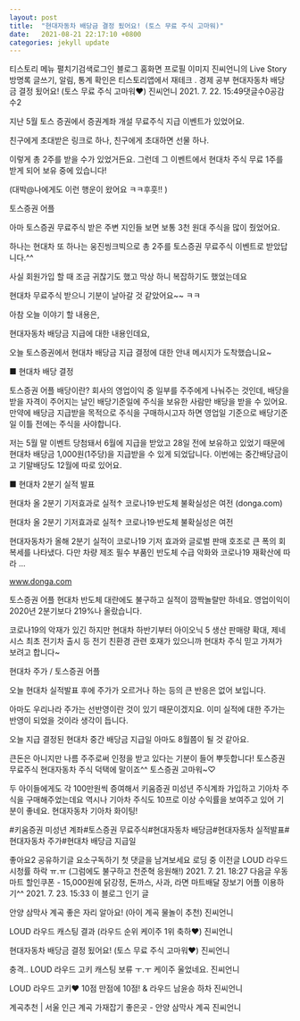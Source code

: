 ```yaml
---
layout: post
title:  "현대자동차 배당금 결정 됬어요! (토스 무료 주식 고마워)"
date:   2021-08-21 22:17:10 +0800
categories: jekyll update
---
```

티스토리 메뉴 펼치기검색로그인
블로그 홈화면
프로필 이미지
진씨언니의 Live Story
방명록
글쓰기, 알림, 통계 확인은 티스토리앱에서
재테크 . 경제 공부
현대자동차 배당금 결정 됬어요! (토스 무료 주식 고마워♥)
진씨언니
2021. 7. 22. 15:49댓글수0공감수2

 

지난 5월 토스 증권에서 증권계좌 개설 무료주식 지급 이벤트가 있었어요. 

친구에게 초대받은 링크로 하나, 친구에게 초대하면 선물 하나. 

이렇게 총 2주를 받을 수가 있었거든요. 그런데 그 이벤트에서 현대차 주식 무료 1주를 받게 되어 보유 중에 있습니다!

(대박@나에게도 이런 행운이 왔어요 ㅋㅋ후훗!! )

 


 

 

 


 


토스증권 어플
 

아마 토스증권 무료주식 받은 주변 지인들 보면 보통 3천 원대 주식을 많이 줬었어요. 

하나는 현대차 또 하나는 웅진씽크빅으로 총 2주를 토스증권 무료주식 이벤트로 받았답니다.^^

사실 회원가입 할 때 조금 귀찮기도 했고 막상 하니 복잡하기도 했었는데요

현대차 무료주식 받으니 기분이 날아갈 것 같았어요~~ ㅋㅋ

 

아참 오늘 이야기 할 내용은, 

 

현대자동차 배당금 지급에 대한 내용인데요,

오늘 토스증권에서 현대차 배당금 지급 결정에 대한 안내 메시지가 도착했습니요~

 

■ 현대차 배당 결정
 


토스증권 어플
배당이란? 회사의 영업이익 중 일부를 주주에게 나눠주는 것인데, 배당을 받을 자격이 주어지는 날인 배당기준일에 주식을 보유한 사람만 배당을 받을 수 있어요. 만약에 배당금 지급받을 목적으로 주식을 구매하시고자 하면 영업일 기준으로 배당기준일 이틀 전에는 주식을 사야합니다.

 

 

저는 5월 말 이벤트 당첨돼서 6월에 지급을 받았고 28일 전에 보유하고 있었기 때문에 현대차 배당금 1,000원(1주당)을 지급받을 수 있게 되었답니다. 이번에는 중간배당금이고 기말배당도 12월에 따로 있어요. 

 

■ 현대차 2분기 실적 발표 
 

현대차 올 2분기 기저효과로 실적↑ 코로나19·반도체 불확실성은 여전 (donga.com)

 
현대차 올 2분기 기저효과로 실적↑ 코로나19·반도체 불확실성은 여전

현대자동차가 올해 2분기 실적이 코로나19 기저 효과와 글로벌 판매 호조로 큰 폭의 회복세를 나타냈다. 다만 차량 제조 필수 부품인 반도체 수급 악화와 코로나19 재확산에 따라 …

www.donga.com
 


토스증권 어플
현대차 반도체 대란에도 불구하고 실적이 깜짝놀랄만 하네요. 영업이익이 2020년 2분기보다 219%나 올랐습니다.

코로나19의 악재가 있긴 하지만 현대차 하반기부터 아이오닉 5 생산 판매량 확대, 제네시스 최초 전기차 출시 등 전기 친환경 관련 호재가 있으니까 현대차 주식 믿고 가져가 보려고 합니다~ 

 

 


현대차 주가 / 토스증권 어플
 

오늘 현대차 실적발표 후에 주가가 오르거나 하는 등의 큰 반응은 없어 보입니다.

아마도 우리나라 주가는 선반영이란 것이 있기 때문이겠지요. 이미 실적에 대한 주가는 반영이 되었을 것이라 생각이 듭니다. 

 

오늘 지급 결정된 현대차 중간 배당금 지급일 아마도 8월쯤이 될 것 같아요.

큰돈은 아니지만 나름 주주로써 인정을 받고 있다는 기분이 들어 뿌듯합니다!  토스증권 무료주식 현대자동차 주식 덕택에 말이죠^^ 토스증권 고마워~♡

 

두 아이들에게도 각 100만원씩 증여해서 키움증권 미성년 주식계좌 가입하고 기아차 주식을 구매해주었는데요 역시나 기아차 주식도 10프로 이상 수익률을 보여주고 있어 기분이 좋네요. 현대자동차 기아차 화이팅!

 

 

 

#키움증권 미성년 계좌#토스증권 무료주식#현대자동차 배당금#현대자동차 실적발표#현대자동차 주가#현대차 배당금 지급일

좋아요2
공유하기글 요소구독하기
첫 댓글을 남겨보세요
로딩 중
이전글
LOUD 라우드 시청률 하락 ㅠ.ㅠ (그럼에도 불구하고 천준혁 응원해!)
2021. 7. 21. 18:27
다음글
우동마트 할인쿠폰 - 15,000원에 닭강정, 돈까스, 사과, 라면 마트배달 장보기 어플 이용하기^^
2021. 7. 23. 15:33
이 블로그 인기 글

안양 삼막사 계곡 좋은 자리 알아요! (아이 계곡 물놀이 추천)
진씨언니

LOUD 라우드 캐스팅 결과 (라우드 순위 케이주 1위 축하♥)
진씨언니

현대자동차 배당금 결정 됬어요! (토스 무료 주식 고마워♥)
진씨언니

충격.. LOUD 라우드 고키 캐스팅 보류 ㅜ.ㅜ 케이주 울었네요.
진씨언니

LOUD 라우드 고키♥ 10점 만점에 10점! & 라우드 남윤승 하차
진씨언니

계곡추천 | 서울 인근 계곡 가재잡기 좋은곳 - 안양 삼막사 계곡
진씨언니